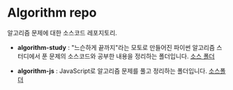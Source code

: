 # Algorithm repo

알고리즘 문제에 대한 소스코드 레포지토리.

- **algorithm-study** : "느슨하게 끝까지"라는 모토로 만들어진 파이썬 알고리즘 스터디에서 푼 문제의 소스코드와 공부한 내용을 정리하는 폴더입니다.
  [소스 폴더](./algorithm-study/)

- **algorithm-js** : JavaScript로 알고리즘 문제를 풀고 정리하는 폴더입니다.
  [소스폴더](./algorithm-js/)